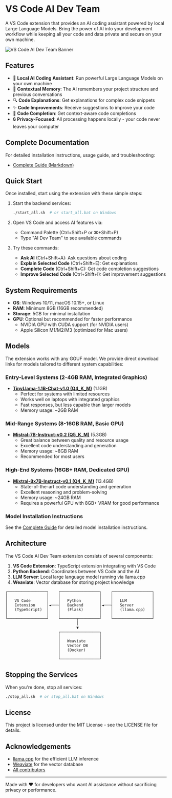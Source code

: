# VS Code AI Dev Team

A VS Code extension that provides an AI coding assistant powered by local Large Language Models. Bring the power of AI into your development workflow while keeping all your code and data private and secure on your own machine.

![VS Code AI Dev Team Banner](https://i.imgur.com/DsRhFQh.png)

## Features

- 🤖 **Local AI Coding Assistant**: Run powerful Large Language Models on your own machine
- 🧠 **Contextual Memory**: The AI remembers your project structure and previous conversations
- 🔍 **Code Explanations**: Get explanations for complex code snippets
- ✨ **Code Improvements**: Receive suggestions to improve your code
- 📝 **Code Completion**: Get context-aware code completions
- 🔒 **Privacy-Focused**: All processing happens locally - your code never leaves your computer

## Complete Documentation

For detailed installation instructions, usage guide, and troubleshooting:

- [Complete Guide (Markdown)](./COMPLETE-GUIDE.md)

## Quick Start

Once installed, start using the extension with these simple steps:

1. Start the backend services:
   ```bash
   ./start_all.sh  # or start_all.bat on Windows
   ```

2. Open VS Code and access AI features via:
   - Command Palette (Ctrl+Shift+P or ⌘+Shift+P)
   - Type "AI Dev Team" to see available commands

3. Try these commands:
   - **Ask AI** (Ctrl+Shift+A): Ask questions about coding
   - **Explain Selected Code** (Ctrl+Shift+E): Get explanations
   - **Complete Code** (Ctrl+Shift+C): Get code completion suggestions
   - **Improve Selected Code** (Ctrl+Shift+I): Get improvement suggestions

## System Requirements

- **OS**: Windows 10/11, macOS 10.15+, or Linux
- **RAM**: Minimum 8GB (16GB recommended)
- **Storage**: 5GB for minimal installation
- **GPU**: Optional but recommended for faster performance
  - NVIDIA GPU with CUDA support (for NVIDIA users)
  - Apple Silicon M1/M2/M3 (optimized for Mac users)

## Models

The extension works with any GGUF model. We provide direct download links for models tailored to different system capabilities:

### Entry-Level Systems (2-4GB RAM, Integrated Graphics)
- **[TinyLlama-1.1B-Chat-v1.0 (Q4_K_M)](https://huggingface.co/TheBloke/TinyLlama-1.1B-Chat-v1.0-GGUF/resolve/main/tinyllama-1.1b-chat-v1.0.Q4_K_M.gguf)** (1.1GB)
  - Perfect for systems with limited resources
  - Works well on laptops with integrated graphics
  - Fast responses, but less capable than larger models
  - Memory usage: ~2GB RAM

### Mid-Range Systems (8-16GB RAM, Basic GPU)
- **[Mistral-7B-Instruct-v0.2 (Q5_K_M)](https://huggingface.co/TheBloke/Mistral-7B-Instruct-v0.2-GGUF/resolve/main/mistral-7b-instruct-v0.2.Q5_K_M.gguf)** (5.3GB)
  - Great balance between quality and resource usage
  - Excellent code understanding and generation
  - Memory usage: ~8GB RAM
  - Recommended for most users

### High-End Systems (16GB+ RAM, Dedicated GPU)
- **[Mixtral-8x7B-Instruct-v0.1 (Q4_K_M)](https://huggingface.co/TheBloke/Mixtral-8x7B-Instruct-v0.1-GGUF/resolve/main/mixtral-8x7b-instruct-v0.1.Q4_K_M.gguf)** (13.4GB)
  - State-of-the-art code understanding and generation
  - Excellent reasoning and problem-solving
  - Memory usage: ~24GB RAM
  - Requires a powerful GPU with 8GB+ VRAM for good performance

### Model Installation Instructions

See the [Complete Guide](./COMPLETE-GUIDE.md#model-selection-guide) for detailed model installation instructions.

## Architecture

The VS Code AI Dev Team extension consists of several components:

1. **VS Code Extension**: TypeScript extension integrating with VS Code
2. **Python Backend**: Coordinates between VS Code and the AI
3. **LLM Server**: Local large language model running via llama.cpp
4. **Weaviate**: Vector database for storing project knowledge

```
┌─────────────────┐    ┌─────────────────┐    ┌─────────────────┐
│                 │    │                 │    │                 │
│   VS Code       │    │   Python        │    │   LLM           │
│   Extension     │◄───┤   Backend       │◄───┤   Server        │
│   (TypeScript)  │    │   (Flask)       │    │   (llama.cpp)   │
│                 │    │                 │    │                 │
└─────────────────┘    └───────┬─────────┘    └─────────────────┘
                               │
                               ▼
                       ┌─────────────────┐
                       │                 │
                       │   Weaviate      │
                       │   Vector DB     │
                       │   (Docker)      │
                       │                 │
                       └─────────────────┘
```

## Stopping the Services

When you're done, stop all services:

```bash
./stop_all.sh  # or stop_all.bat on Windows
```

## License

This project is licensed under the MIT License - see the LICENSE file for details.

## Acknowledgements

- [llama.cpp](https://github.com/ggerganov/llama.cpp) for the efficient LLM inference
- [Weaviate](https://weaviate.io/) for the vector database
- [All contributors](https://github.com/YOUR-USERNAME/vscode-ai-dev-team/graphs/contributors)

---

Made with ❤️ for developers who want AI assistance without sacrificing privacy or performance. 